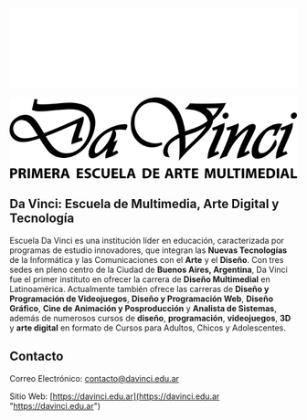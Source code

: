 ![Logo Dark](https://raw.githubusercontent.com/EscuelaDaVinci/.github/b6611d4027529ddc86c9846a0ae948ac1eb032da/profile/logo-davinci-white-github.svg#gh-dark-mode-only)

![Logo Light](https://raw.githubusercontent.com/EscuelaDaVinci/.github/b6611d4027529ddc86c9846a0ae948ac1eb032da/profile/logo-davinci-black-github.svg#gh-light-mode-only)



## Da Vinci: Escuela de Multimedia, Arte Digital y Tecnología

Escuela Da Vinci es una institución líder en educación, caracterizada por programas de estudio innovadores, que integran  las **Nuevas Tecnologías** de la Informática y las Comunicaciones con el **Arte** y el **Diseño**. Con tres sedes en pleno centro de la Ciudad de **Buenos Aires, Argentina**, Da Vinci fue el primer instituto en ofrecer la carrera de **Diseño Multimedial** en Latinoamérica. Actualmente también ofrece las carreras de **Diseño y Programación de Videojuegos**, **Diseño y Programación Web**, **Diseño Gráfico**, **Cine de Animación y Posproducción** y **Analista de Sistemas**, además de numerosos cursos de **diseño**, **programación**, **videojuegos**, **3D** y **arte digital** en formato de Cursos para Adultos, Chicos y Adolescentes. 

## Contacto

Correo Electrónico: [contacto@davinci.edu.ar](mailto:contacto@davinci.edu.ar "contacto@davinci.edu.ar")

Sitio Web: [https://davinci.edu.ar](https://davinci.edu.ar "https://davinci.edu.ar")
